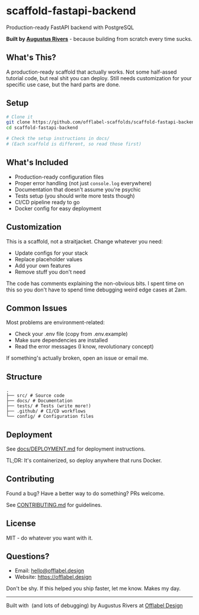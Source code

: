 # scaffold-fastapi-backend

Production-ready FastAPI backend with PostgreSQL

**Built by [Augustus Rivers](https://offlabel.design)** - because building from scratch every time sucks.

## What's This?

A production-ready scaffold that actually works. Not some half-assed tutorial code,
but real shit you can deploy. Still needs customization for your specific use case,
but the hard parts are done.

## Setup

```bash
# Clone it
git clone https://github.com/offlabel-scaffolds/scaffold-fastapi-backend.git
cd scaffold-fastapi-backend

# Check the setup instructions in docs/
# (Each scaffold is different, so read those first)
```

## What's Included

- Production-ready configuration files
- Proper error handling (not just `console.log` everywhere)
- Documentation that doesn't assume you're psychic
- Tests setup (you should write more tests though)
- CI/CD pipeline ready to go
- Docker config for easy deployment

## Customization

This is a scaffold, not a straitjacket. Change whatever you need:

- Update configs for your stack
- Replace placeholder values
- Add your own features
- Remove stuff you don't need

The code has comments explaining the non-obvious bits. I spent time on this
so you don't have to spend time debugging weird edge cases at 2am.

## Common Issues

Most problems are environment-related:
- Check your .env file (copy from .env.example)
- Make sure dependencies are installed
- Read the error messages (I know, revolutionary concept)

If something's actually broken, open an issue or email me.

## Structure

```
.
├── src/ # Source code
├── docs/ # Documentation
├── tests/ # Tests (write more!)
├── .github/ # CI/CD workflows
└── config/ # Configuration files
```

## Deployment

See [docs/DEPLOYMENT.md](./docs/DEPLOYMENT.md) for deployment instructions.

TL;DR: It's containerized, so deploy anywhere that runs Docker.

## Contributing

Found a bug? Have a better way to do something? PRs welcome.

See [CONTRIBUTING.md](./CONTRIBUTING.md) for guidelines.

## License

MIT - do whatever you want with it.

## Questions?

- Email: hello@offlabel.design
- Website: https://offlabel.design

Don't be shy. If this helped you ship faster, let me know. Makes my day.

---

Built with ️ (and lots of debugging) by Augustus Rivers at [Offlabel Design](https://offlabel.design)
